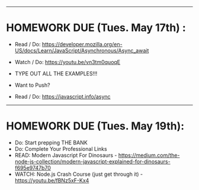 ***
# HOMEWORK DUE (Tues. May 17th) :

- Read / Do: https://developer.mozilla.org/en-US/docs/Learn/JavaScript/Asynchronous/Async_await
- Watch / Do: https://youtu.be/vn3tm0quoqE
- TYPE OUT ALL THE EXAMPLES!!!

- Want to Push?
- Read / Do: https://javascript.info/async

***
# HOMEWORK DUE (Tues. May 19th):

- Do: Start prepping THE BANK
- Do: Complete Your Professional Links
- READ: Modern Javascript For Dinosaurs - https://medium.com/the-node-js-collection/modern-javascript-explained-for-dinosaurs-f695e9747b70
- WATCH: Node.js Crash Course (just get through it) - https://youtu.be/fBNz5xF-Kx4

